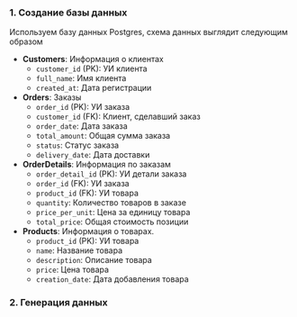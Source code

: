 ### 1. Создание базы данных
Используем базу данных Postgres, схема данных выглядит следующим образом

- **Customers**: Информация о клиентах
  - `customer_id` (PK): УИ клиента
  - `full_name`: Имя клиента
  - `created_at`: Дата регистрации
- **Orders**: Заказы
  - `order_id` (PK): УИ заказа
  - `customer_id` (FK): Клиент, сделавший заказ
  - `order_date`: Дата заказа
  - `total_amount`: Общая сумма заказа
  - `status`: Статус заказа
  - `delivery_date`: Дата доставки
- **OrderDetails**: Информация по заказам
  - `order_detail_id` (PK): УИ детали заказа
  - `order_id` (FK): УИ заказа
  - `product_id` (FK): УИ товара
  - `quantity`: Количество товаров в заказе
  - `price_per_unit`: Цена за единицу товара
  - `total_price`: Общая стоимость позиции
- **Products**: Информация о товарах.
  - `product_id` (PK): УИ товара
  - `name`: Название товара
  - `description`: Описание товара
  - `price`: Цена товара
  - `creation_date`: Дата добавления товара
 
 ### 2. Генерация данных
  
